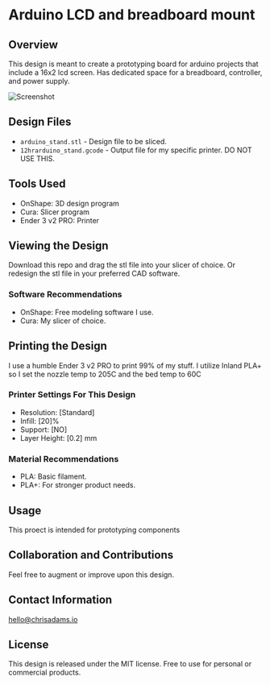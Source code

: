 # Arduino LCD and breadboard mount

## Overview
This design is meant to create a prototyping board for arduino projects that include a 16x2 lcd screen. Has dedicated space for a breadboard, controller, and power supply.

![Screenshot](/images/Screenshot%202023-11-03%20at%2012.40.06 PM.png)

## Design Files
- `arduino_stand.stl` - Design file to be sliced.
- `12hrarduino_stand.gcode` - Output file for my specific printer. DO NOT USE THIS.

## Tools Used
- OnShape: 3D design program
- Cura: Slicer program
- Ender 3 v2 PRO: Printer

## Viewing the Design
Download this repo and drag the stl file into your slicer of choice. Or redesign the stl file in your preferred CAD software.

### Software Recommendations
- OnShape: Free modeling software I use.
- Cura: My slicer of choice.

## Printing the Design
I use a humble Ender 3 v2 PRO to print 99% of my stuff. I utilize Inland PLA+ so I set the nozzle temp to 205C and the bed temp to 60C

### Printer Settings For This Design
- Resolution: [Standard]
- Infill: [20]%
- Support: [NO]
- Layer Height: [0.2] mm

### Material Recommendations
- PLA: Basic filament.
- PLA+: For stronger product needs.

## Usage
This proect is intended for prototyping components 

## Collaboration and Contributions
Feel free to augment or improve upon this design.

## Contact Information
hello@chrisadams.io

## License
This design is released under the MIT license. Free to use for personal or commercial products.


